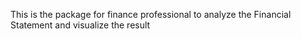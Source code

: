 This is the package for finance professional to analyze the Financial Statement and visualize the result